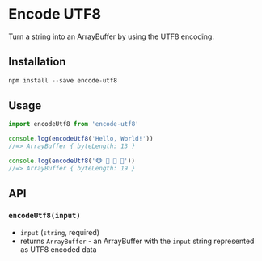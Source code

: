 # Encode UTF8

Turn a string into an ArrayBuffer by using the UTF8 encoding.

## Installation

```js
npm install --save encode-utf8
```

## Usage

```js
import encodeUtf8 from 'encode-utf8'

console.log(encodeUtf8('Hello, World!'))
//=> ArrayBuffer { byteLength: 13 }

console.log(encodeUtf8('🐵 🙈 🙉 🙊'))
//=> ArrayBuffer { byteLength: 19 }
```

## API

### `encodeUtf8(input)`

- `input` (`string`, required)
- returns `ArrayBuffer` - an ArrayBuffer with the `input` string represented as UTF8 encoded data

